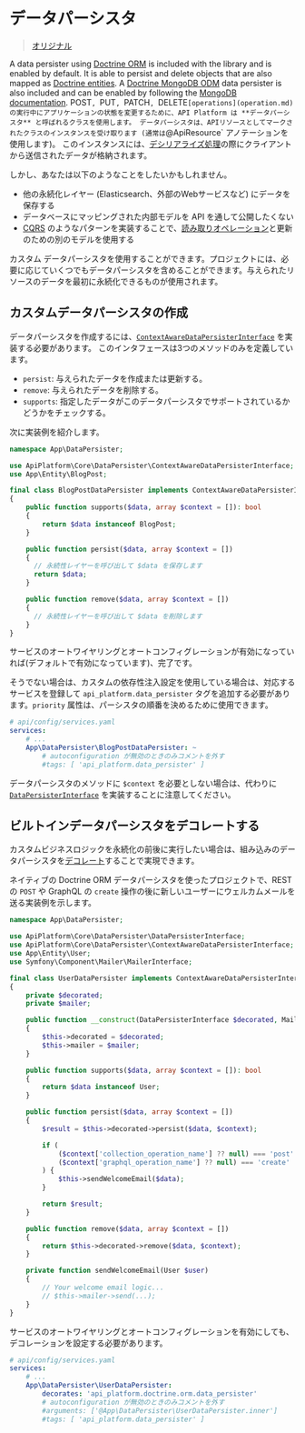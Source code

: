 # データパーシスタ

> [オリジナル](https://api-platform.com/docs/core/data-persisters/)

A data persister using [Doctrine ORM](https://www.doctrine-project.org/projects/orm.html) is included with the library and
is enabled by default. It is able to persist and delete objects that are also mapped as [Doctrine entities](https://www.doctrine-project.org/projects/doctrine-orm/en/current/reference/basic-mapping.html).
A [Doctrine MongoDB ODM](https://www.doctrine-project.org/projects/mongodb-odm.html) data persister is also included and can be enabled by following the [MongoDB documentation](mongodb.md).
POST`, `PUT`, `PATCH`, `DELETE` [operations](operation.md)の実行中にアプリケーションの状態を変更するために、API Platform は **データパーシスタ** と呼ばれるクラスを使用します。
データパーシスタは、APIリソースとしてマークされたクラスのインスタンスを受け取ります (通常は `@ApiResource` アノテーションを使用します)。
このインスタンスには、[デシリアライズ処理](serialization.md)の際にクライアントから送信されたデータが格納されます。

しかし、あなたは以下のようなことをしたいかもしれません。

* 他の永続化レイヤー (Elasticsearch、外部のWebサービスなど) にデータを保存する
* データベースにマッピングされた内部モデルを API を通して公開したくない
* [CQRS](https://martinfowler.com/bliki/CQRS.html) のようなパターンを実装することで、[読み取りオペレーション](data-providers.md)と更新のための別のモデルを使用する

カスタム データパーシスタを使用することができます。プロジェクトには、必要に応じていくつでもデータパーシスタを含めることができます。与えられたリソースのデータを最初に永続化できるものが使用されます。

## カスタムデータパーシスタの作成

データパーシスタを作成するには、[`ContextAwareDataPersisterInterface`](https://github.com/api-platform/core/blob/master/src/DataPersister/ContextAwareDataPersisterInterface.php) を実装する必要があります。
このインタフェースは3つのメソッドのみを定義しています。

* `persist`: 与えられたデータを作成または更新する。
* `remove`: 与えられたデータを削除する。
* `supports`: 指定したデータがこのデータパーシスタでサポートされているかどうかをチェックする。

次に実装例を紹介します。

```php
namespace App\DataPersister;

use ApiPlatform\Core\DataPersister\ContextAwareDataPersisterInterface;
use App\Entity\BlogPost;

final class BlogPostDataPersister implements ContextAwareDataPersisterInterface
{
    public function supports($data, array $context = []): bool
    {
        return $data instanceof BlogPost;
    }

    public function persist($data, array $context = [])
    {
      // 永続性レイヤーを呼び出して $data を保存します 
      return $data;
    }

    public function remove($data, array $context = [])
    {
      // 永続性レイヤーを呼び出して $data を削除します
    }
}
```

サービスのオートワイヤリングとオートコンフィグレーションが有効になっていれば(デフォルトで有効になっています)、完了です。

そうでない場合は、カスタムの依存性注入設定を使用している場合は、対応するサービスを登録して `api_platform.data_persister` タグを追加する必要があります。`priority` 属性は、パーシスタの順番を決めるために使用できます。

```yaml
# api/config/services.yaml
services:
    # ...
    App\DataPersister\BlogPostDataPersister: ~
        # autoconfiguration が無効のときのみコメントを外す
        #tags: [ 'api_platform.data_persister' ]
```

データパーシスタのメソッドに `$context` を必要としない場合は、代わりに [`DataPersisterInterface`](https://github.com/api-platform/core/blob/master/src/DataPersister/DataPersisterInterface.php) を実装することに注意してください。

## ビルトインデータパーシスタをデコレートする

カスタムビジネスロジックを永続化の前後に実行したい場合は、組み込みのデータパーシスタを[デコレート](https://symfony.com/doc/current/service_container/service_decoration.html)することで実現できます。

ネイティブの Doctrine ORM データパーシスタを使ったプロジェクトで、REST の `POST` や GraphQL の `create` 操作の後に新しいユーザーにウェルカムメールを送る実装例を示します。

```php
namespace App\DataPersister;

use ApiPlatform\Core\DataPersister\DataPersisterInterface;
use ApiPlatform\Core\DataPersister\ContextAwareDataPersisterInterface;
use App\Entity\User;
use Symfony\Component\Mailer\MailerInterface;

final class UserDataPersister implements ContextAwareDataPersisterInterface
{
    private $decorated;
    private $mailer;

    public function __construct(DataPersisterInterface $decorated, MailerInterface $mailer)
    {
        $this->decorated = $decorated;
        $this->mailer = $mailer;
    }

    public function supports($data, array $context = []): bool
    {
        return $data instanceof User;
    }

    public function persist($data, array $context = [])
    {
        $result = $this->decorated->persist($data, $context);

        if (
            ($context['collection_operation_name'] ?? null) === 'post' ||
            ($context['graphql_operation_name'] ?? null) === 'create'
        ) {
            $this->sendWelcomeEmail($data);
        }

        return $result;
    }

    public function remove($data, array $context = [])
    {
        return $this->decorated->remove($data, $context);
    }

    private function sendWelcomeEmail(User $user)
    {
        // Your welcome email logic...
        // $this->mailer->send(...);
    }
}
```

サービスのオートワイヤリングとオートコンフィグレーションを有効にしても、デコレーションを設定する必要があります。

```yaml
# api/config/services.yaml
services:
    # ...
    App\DataPersister\UserDataPersister:
        decorates: 'api_platform.doctrine.orm.data_persister'
        # autoconfiguration が無効のときのみコメントを外す
        #arguments: ['@App\DataPersister\UserDataPersister.inner']
        #tags: [ 'api_platform.data_persister' ]
```
